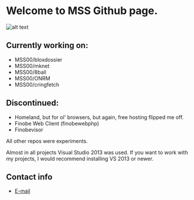 # Welcome to MSS Github page.

![alt text](https://i.imgur.com/0ukTVB1.png "MSS Logo")

## Currently working on:

* MSS00/bloxdossier
* MSS00/mknet
* MSS00/8ball
* MSS00/ONRM
* MSS00/cringfetch

## Discontinued:

* Homeland, but for ol' browsers, but again, free hosting flipped me off.
* Finobe Web Client (finobewebphp)
* Finobevisor

All other repos were experiments.

Almost in all projects Visual Studio 2013 was used. If you want to work with my projects, I would recommend installing VS 2013 or newer.

## Contact info

* [E-mail](mailto:mssceo@tutanota.de)
